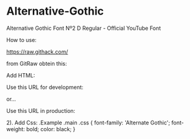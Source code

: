# Alternative-Gothic

Alternative Gothic Font Nº2 D Regular - Official YouTube Font

How to use:

https://raw.githack.com/

from GitRaw obtein this:

Add HTML:
<head>
Use this URL for development:
<link href="#" rel="stylesheet">

or...

Use this URL in production:
<link href="#" rel="stylesheet">
</head>

2). Add Css:
.Example .main .css {
	font-family:  'Alternate Gothic';
	font-weight: bold;
	color: black;
}
